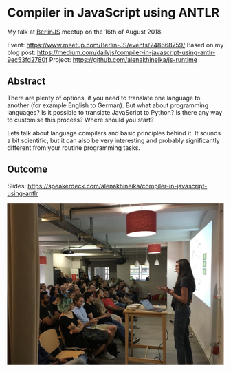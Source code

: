 # Compiler in JavaScript using ANTLR

My talk at [BerlinJS](https://berlinjs.org) meetup on the 16th of August 2018.

Event: https://www.meetup.com/Berlin-JS/events/248668759/
Based on my blog post: https://medium.com/dailyjs/compiler-in-javascript-using-antlr-9ec53fd2780f
Project: https://github.com/alenakhineika/js-runtime

## Abstract

There are plenty of options, if you need to translate one language to another (for example English to German). But what about programming languages? Is it possible to translate JavaScript to Python? Is there any way to customise this process? Where should you start?

Lets talk about language compilers and basic principles behind it. It sounds a bit scientific, but it can also be very interesting and probably significantly different from your routine programming tasks.

## Outcome

Slides: https://speakerdeck.com/alenakhineika/compiler-in-javascript-using-antlr

<img src="https://raw.githubusercontent.com/alenakhineika/berlinjs-august-2018/master/talk.jpg" alt="Me talking about compilers" width="600"/>